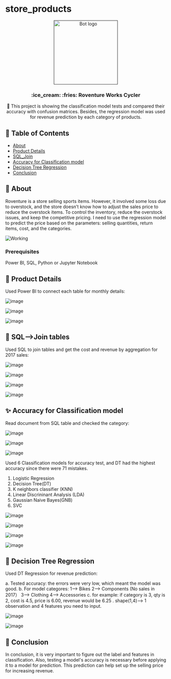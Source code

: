 # store_products

<p align="center">
  <a href="" rel="noopener">
 <img width=200px height=200px src="https://i.imgur.com/FxL5qM0.jpg" alt="Bot logo"></a>
</p>

<h3 align="center">:ice_cream: :fries:   Roventure Works Cycler</h3>


<p align="center"> 🤖 This project is showing the classification model tests and compared their accuracy with confusion matrices. Besides,  the regression model was used for revenue prediction by each category of products.
    <br> 
</p>

## 📝 Table of Contents
+ [About](#about)
+ [Product Details](#product_details)
+ [SQL_Join](#join)
+ [Accuracy for Classification model](#classification_model)
+ [Decision Tree Regression ](#dt_regression)
+ [Conclusion](#conclusion)


## 🧐 About <a name = "about"></a>

Roventure is a store selling sports items. However, it involved some loss due to overstock, and the store doesn’t know how to adjust the sales price to reduce the overstock items. To control the inventory, reduce the overstock issues, and keep the competitive pricing. I need to use the regression model to predict the price based on the parameters: selling quantities, return items, cost, and the categories.

![Working](https://media.giphy.com/media/20NLMBm0BkUOwNljwv/giphy.gif)


### Prerequisites

Power BI, SQL, Python or Jupyter Notebook


## 💭 Product Details <a name = "product_details"></a>

Used Power BI to connect each table for monthly details:

![image](https://github.com/YingHu1234/store_products/blob/master/img/BI1.PNG)

![image](https://github.com/YingHu1234/store_products/blob/master/img/BI2.PNG)

![image](https://github.com/YingHu1234/store_products/blob/master/img/BI3.PNG)

## 🎈 SQL-->Join tables <a name = "join"></a>

Used SQL to join tables and get the cost and revenue by aggregation for 2017 sales:

![image](https://github.com/YingHu1234/store_products/blob/master/img/SQL1.PNG)

![image](https://github.com/YingHu1234/store_products/blob/master/img/SQL2.PNG)

![image](https://github.com/YingHu1234/store_products/blob/master/img/SQL3.PNG)

![image](https://github.com/YingHu1234/store_products/blob/master/img/SQL4.PNG)


## ✨ Accuracy for Classification model <a name = "classification_model"></a>

Read document from SQL table and checked the category:


![image](https://github.com/YingHu1234/store_products/blob/master/img/1.PNG)


![image](https://github.com/YingHu1234/store_products/blob/master/img/2.PNG)


![image](https://github.com/YingHu1234/store_products/blob/master/img/3.PNG)


Used 6 Classification models for accuracy test, and DT had the highest accuracy since there were 71 mistakes. 

1. Logistic Regression
2. Decision Tree(DT)
3. K neighbors classifier (KNN)
4. Linear Discrininant Analysis (LDA)
5. Gaussian Naive Bayes(GNB)
6. SVC

![image](https://github.com/YingHu1234/store_products/blob/master/img/4.PNG)

![image](https://github.com/YingHu1234/store_products/blob/master/img/5.PNG)

![image](https://github.com/YingHu1234/store_products/blob/master/img/6.PNG)

![image](https://github.com/YingHu1234/store_products/blob/master/img/7.PNG)



## 🚀 Decision Tree Regression <a name = "dt_regression"></a>

Used DT Regression for revenue prediction:

a. Tested accuracy: the errors were very low, which meant the model was good.
b. For model categores: 
    1--> Bikes
    2--> Components (No sales in 2017）
    3--> Clothing
    4--> Accessories
c. for example: if category is 3, qty is 2, cost is 4.5, price is 6.00, revenue would be 6.25 . shape(1,4)--> 1 observation and 4 features you need to input. 

![image](https://github.com/YingHu1234/store_products/blob/master/img/DTR2.PNG)

![image](https://github.com/YingHu1234/store_products/blob/master/img/DTR3.PNG)




## 🎉 Conclusion <a name = "Conclusion"></a>

In conclusion,  it is very important to figure out the label and features in classification. Also, testing a model's accuracy is necessary before applying it to a model for prediction. This prediction can help set up the selling price for increasing revenue. 
